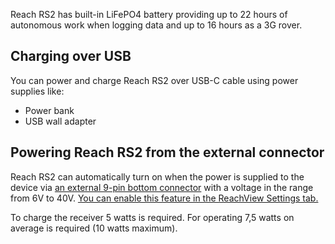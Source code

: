 Reach RS2 has built-in LiFePO4 battery providing up to 22 hours of autonomous work when logging data and up to 16 hours as a 3G rover. 

## Charging over USB

You can power and charge Reach RS2 over USB-C cable using power supplies like:

* Power bank
* USB wall adapter

## Powering Reach RS2 from the external connector

Reach RS2 can automatically turn on when the power is supplied to the device via [an external 9-pin bottom connector](../specs/#electrical-specs) with a voltage in the range from 6V to 40V. [You can enable this feature in the ReachView Settings tab.](common/reachview/settings.md)

To charge the receiver 5 watts is required. For operating 7,5 watts on average is required (10 watts maximum). 
